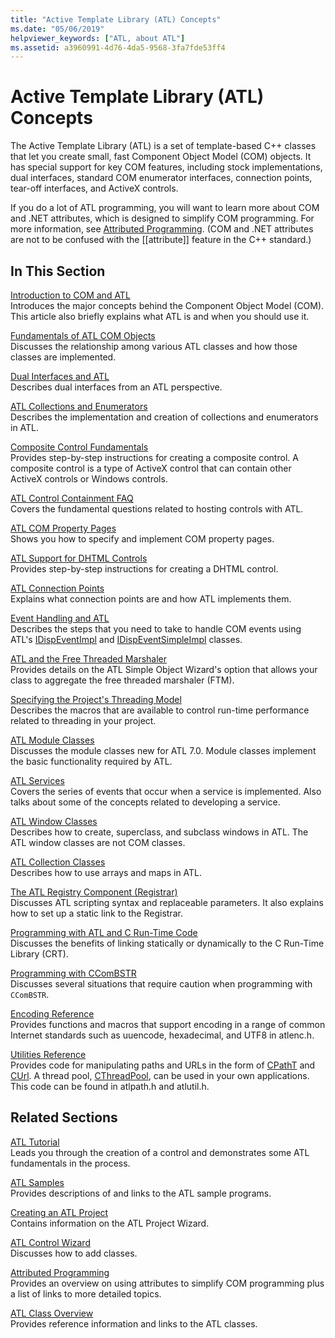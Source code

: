 ```yaml
---
title: "Active Template Library (ATL) Concepts"
ms.date: "05/06/2019"
helpviewer_keywords: ["ATL, about ATL"]
ms.assetid: a3960991-4d76-4da5-9568-3fa7fde53ff4
---
```

# Active Template Library (ATL) Concepts

The Active Template Library (ATL) is a set of template-based C++ classes that let you create small, fast Component Object Model (COM) objects. It has special support for key COM features, including stock implementations, dual interfaces, standard COM enumerator interfaces, connection points, tear-off interfaces, and ActiveX controls.

If you do a lot of ATL programming, you will want to learn more about COM and .NET attributes, which is designed to simplify COM programming. For more information, see [Attributed Programming](../windows/attributes/cpp-attributes-com-net.md). (COM and .NET attributes are not to be confused with the \[\[attribute]] feature in the C++ standard.)

## In This Section

[Introduction to COM and ATL](introduction-to-com-and-atl.md)<br/>
Introduces the major concepts behind the Component Object Model (COM). This article also briefly explains what ATL is and when you should use it.

[Fundamentals of ATL COM Objects](fundamentals-of-atl-com-objects.md)<br/>
Discusses the relationship among various ATL classes and how those classes are implemented.

[Dual Interfaces and ATL](dual-interfaces-and-atl.md)<br/>
Describes dual interfaces from an ATL perspective.

[ATL Collections and Enumerators](atl-collections-and-enumerators.md)<br/>
Describes the implementation and creation of collections and enumerators in ATL.

[Composite Control Fundamentals](atl-composite-control-fundamentals.md)<br/>
Provides step-by-step instructions for creating a composite control. A composite control is a type of ActiveX control that can contain other ActiveX controls or Windows controls.

[ATL Control Containment FAQ](atl-control-containment-faq.md)<br/>
Covers the fundamental questions related to hosting controls with ATL.

[ATL COM Property Pages](atl-com-property-pages.md)<br/>
Shows you how to specify and implement COM property pages.

[ATL Support for DHTML Controls](atl-support-for-dhtml-controls.md)<br/>
Provides step-by-step instructions for creating a DHTML control.

[ATL Connection Points](atl-connection-points.md)<br/>
Explains what connection points are and how ATL implements them.

[Event Handling and ATL](event-handling-and-atl.md)<br/>
Describes the steps that you need to take to handle COM events using ATL's [IDispEventImpl](reference/idispeventimpl-class.md) and [IDispEventSimpleImpl](reference/idispeventsimpleimpl-class.md) classes.

[ATL and the Free Threaded Marshaler](atl-and-the-free-threaded-marshaler.md)<br/>
Provides details on the ATL Simple Object Wizard's option that allows your class to aggregate the free threaded marshaler (FTM).

[Specifying the Project's Threading Model](specifying-the-threading-model-for-a-project-atl.md)<br/>
Describes the macros that are available to control run-time performance related to threading in your project.

[ATL Module Classes](atl-module-classes.md)<br/>
Discusses the module classes new for ATL 7.0. Module classes implement the basic functionality required by ATL.

[ATL Services](atl-services.md)<br/>
Covers the series of events that occur when a service is implemented. Also talks about some of the concepts related to developing a service.

[ATL Window Classes](atl-window-classes.md)<br/>
Describes how to create, superclass, and subclass windows in ATL. The ATL window classes are not COM classes.

[ATL Collection Classes](atl-collection-classes.md)<br/>
Describes how to use arrays and maps in ATL.

[The ATL Registry Component (Registrar)](atl-registry-component-registrar.md)<br/>
Discusses ATL scripting syntax and replaceable parameters. It also explains how to set up a static link to the Registrar.

[Programming with ATL and C Run-Time Code](programming-with-atl-and-c-run-time-code.md)<br/>
Discusses the benefits of linking statically or dynamically to the C Run-Time Library (CRT).

[Programming with CComBSTR](programming-with-ccombstr-atl.md)<br/>
Discusses several situations that require caution when programming with `CComBSTR`.

[Encoding Reference](atl-encoding-reference.md)<br/>
Provides functions and macros that support encoding in a range of common Internet standards such as uuencode, hexadecimal, and UTF8 in atlenc.h.

[Utilities Reference](atl-utilities-reference.md)<br/>
Provides code for manipulating paths and URLs in the form of [CPathT](reference/cpatht-class.md) and [CUrl](reference/curl-class.md). A thread pool, [CThreadPool](reference/cthreadpool-class.md), can be used in your own applications. This code can be found in atlpath.h and atlutil.h.

## Related Sections

[ATL Tutorial](active-template-library-atl-tutorial.md)<br/>
Leads you through the creation of a control and demonstrates some ATL fundamentals in the process.

[ATL Samples](../overview/visual-cpp-samples.md)<br/>
Provides descriptions of and links to the ATL sample programs.

[Creating an ATL Project](reference/creating-an-atl-project.md)<br/>
Contains information on the ATL Project Wizard.

[ATL Control Wizard](reference/atl-control-wizard.md)<br/>
Discusses how to add classes.

[Attributed Programming](../windows/attributes/cpp-attributes-com-net.md)<br/>
Provides an overview on using attributes to simplify COM programming plus a list of links to more detailed topics.

[ATL Class Overview](atl-class-overview.md)<br/>
Provides reference information and links to the ATL classes.
